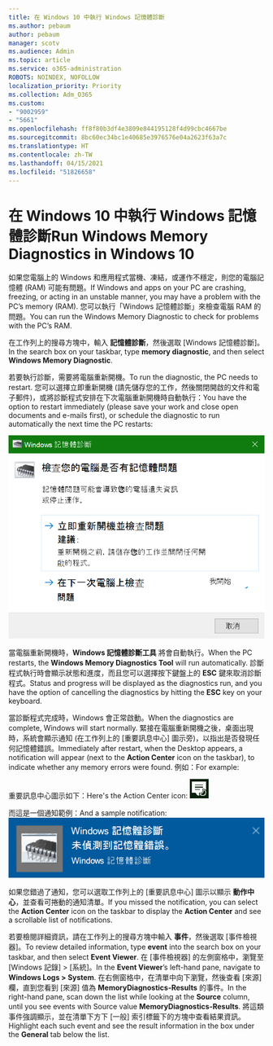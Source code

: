 ```yaml
---
title: 在 Windows 10 中執行 Windows 記憶體診斷
ms.author: pebaum
author: pebaum
manager: scotv
ms.audience: Admin
ms.topic: article
ms.service: o365-administration
ROBOTS: NOINDEX, NOFOLLOW
localization_priority: Priority
ms.collection: Adm_O365
ms.custom:
- "9002959"
- "5661"
ms.openlocfilehash: ff8f80b3df4e3809e844195128f4d99cbc4667be
ms.sourcegitcommit: 8bc60ec34bc1e40685e3976576e04a2623f63a7c
ms.translationtype: HT
ms.contentlocale: zh-TW
ms.lasthandoff: 04/15/2021
ms.locfileid: "51826658"
---
```

# <a name="run-windows-memory-diagnostics-in-windows-10"></a><span data-ttu-id="5ff55-102">在 Windows 10 中執行 Windows 記憶體診斷</span><span class="sxs-lookup"><span data-stu-id="5ff55-102">Run Windows Memory Diagnostics in Windows 10</span></span>

<span data-ttu-id="5ff55-103">如果您電腦上的 Windows 和應用程式當機、凍結，或運作不穩定，則您的電腦記憶體 (RAM) 可能有問題。</span><span class="sxs-lookup"><span data-stu-id="5ff55-103">If Windows and apps on your PC are crashing, freezing, or acting in an unstable manner, you may have a problem with the PC’s memory (RAM).</span></span> <span data-ttu-id="5ff55-104">您可以執行「Windows 記憶體診斷」來檢查電腦 RAM 的問題。</span><span class="sxs-lookup"><span data-stu-id="5ff55-104">You can run the Windows Memory Diagnostic to check for problems with the PC’s RAM.</span></span>

<span data-ttu-id="5ff55-105">在工作列上的搜尋方塊中，輸入 **記憶體診斷**，然後選取 [Windows 記憶體診斷]。</span><span class="sxs-lookup"><span data-stu-id="5ff55-105">In the search box on your taskbar, type **memory diagnostic**, and then select **Windows Memory Diagnostic**.</span></span> 

<span data-ttu-id="5ff55-106">若要執行診斷，需要將電腦重新開機。</span><span class="sxs-lookup"><span data-stu-id="5ff55-106">To run the diagnostic, the PC needs to restart.</span></span> <span data-ttu-id="5ff55-107">您可以選擇立即重新開機 (請先儲存您的工作，然後關閉開啟的文件和電子郵件)，或將診斷程式安排在下次電腦重新開機時自動執行：</span><span class="sxs-lookup"><span data-stu-id="5ff55-107">You have the option to restart immediately (please save your work and close open documents and e-mails first), or schedule the diagnostic to run automatically the next time the PC restarts:</span></span>

![Windows 記憶體診斷](media/windows-memory-diagnostic.png)

<span data-ttu-id="5ff55-109">當電腦重新開機時，**Windows 記憶體診斷工具** 將會自動執行。</span><span class="sxs-lookup"><span data-stu-id="5ff55-109">When the PC restarts, the **Windows Memory Diagnostics Tool** will run automatically.</span></span> <span data-ttu-id="5ff55-110">診斷程式執行時會顯示狀態和進度，而且您可以選擇按下鍵盤上的 **ESC** 鍵來取消診斷程式。</span><span class="sxs-lookup"><span data-stu-id="5ff55-110">Status and progress will be displayed as the diagnostics run, and you have the option of cancelling the diagnostics by hitting the **ESC** key on your keyboard.</span></span>

<span data-ttu-id="5ff55-111">當診斷程式完成時，Windows 會正常啟動。</span><span class="sxs-lookup"><span data-stu-id="5ff55-111">When the diagnostics are complete, Windows will start normally.</span></span>
<span data-ttu-id="5ff55-112">緊接在電腦重新開機之後，桌面出現時，系統會顯示通知 (在工作列上的 [重要訊息中心] 圖示旁)，以指出是否發現任何記憶體錯誤。</span><span class="sxs-lookup"><span data-stu-id="5ff55-112">Immediately after restart, when the Desktop appears, a notification will appear (next to the **Action Center** icon on the taskbar), to indicate whether any memory errors were found.</span></span> <span data-ttu-id="5ff55-113">例如：</span><span class="sxs-lookup"><span data-stu-id="5ff55-113">For example:</span></span>

<span data-ttu-id="5ff55-114">重要訊息中心圖示如下：</span><span class="sxs-lookup"><span data-stu-id="5ff55-114">Here's the Action Center icon:</span></span> ![重要訊息中心圖示](media/action-center-icon.png) 

<span data-ttu-id="5ff55-116">而這是一個通知範例：</span><span class="sxs-lookup"><span data-stu-id="5ff55-116">And a sample notification:</span></span> ![沒有記憶體錯誤](media/no-memory-errors.png)

<span data-ttu-id="5ff55-118">如果您錯過了通知，您可以選取工作列上的 [重要訊息中心] 圖示以顯示 **動作中心**，並查看可捲動的通知清單。</span><span class="sxs-lookup"><span data-stu-id="5ff55-118">If you missed the notification, you can select the **Action Center** icon  on the taskbar to display the **Action Center** and see a scrollable list of notifications.</span></span>

<span data-ttu-id="5ff55-119">若要檢閱詳細資訊，請在工作列上的搜尋方塊中輸入 **事件**，然後選取 [事件檢視器]。</span><span class="sxs-lookup"><span data-stu-id="5ff55-119">To review detailed information, type **event** into the search box on your taskbar, and then select **Event Viewer**.</span></span> <span data-ttu-id="5ff55-120">在 [事件檢視器] 的左側窗格中，瀏覽至 [Windows 記錄] > [系統]。</span><span class="sxs-lookup"><span data-stu-id="5ff55-120">In the **Event Viewer**’s left-hand pane, navigate to **Windows Logs > System**.</span></span> <span data-ttu-id="5ff55-121">在右側窗格中，在清單中向下瀏覽，然後查看 [來源] 欄，直到您看到 [來源] 值為 **MemoryDiagnostics-Results** 的事件。</span><span class="sxs-lookup"><span data-stu-id="5ff55-121">In the right-hand pane, scan down the list while looking at the **Source** column, until you see events with Source value **MemoryDiagnostics-Results**.</span></span> <span data-ttu-id="5ff55-122">將這類事件強調顯示，並在清單下方下 [一般] 索引標籤下的方塊中查看結果資訊。</span><span class="sxs-lookup"><span data-stu-id="5ff55-122">Highlight each such event and see the result information in the box under the **General** tab below the list.</span></span>
